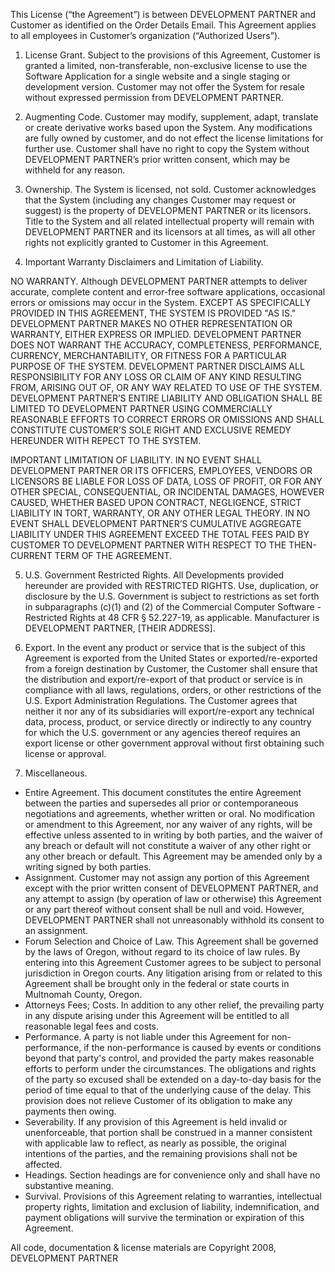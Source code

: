 This License (“the Agreement”) is between DEVELOPMENT PARTNER and Customer as identified on the Order Details Email.  This Agreement applies to all employees in Customer’s organization (“Authorized Users”).

1.    License Grant.  Subject to the provisions of this Agreement, Customer is granted a limited, non-transferable, non-exclusive license to use the Software Application for a single website and a single staging or development version.  Customer may not offer the System for resale without expressed permission from DEVELOPMENT PARTNER.  

2.    Augmenting Code. Customer may modify, supplement, adapt, translate or create derivative works based upon the System. Any modifications are fully owned by customer, and do not effect the license limitations for further use. Customer shall have no right to copy the System without DEVELOPMENT PARTNER’s prior written consent, which may be withheld for any reason.  

3.    Ownership.  The System is licensed, not sold.  Customer acknowledges that the System (including any changes Customer may request or suggest) is the property of DEVELOPMENT PARTNER or its licensors.  Title to the System and all related intellectual property will remain with DEVELOPMENT PARTNER and its licensors at all times, as will all other rights not explicitly granted to Customer in this Agreement.  

4.    Important Warranty Disclaimers and Limitation of Liability.  

  NO WARRANTY.  Although DEVELOPMENT PARTNER attempts to deliver accurate, complete content and error-free software applications, occasional errors or omissions may occur in the System.  EXCEPT AS SPECIFICALLY PROVIDED IN THIS AGREEMENT, THE SYSTEM IS PROVIDED "AS IS."  DEVELOPMENT PARTNER MAKES NO OTHER REPRESENTATION OR WARRANTY, EITHER EXPRESS OR IMPLIED.  DEVELOPMENT PARTNER DOES NOT WARRANT THE ACCURACY, COMPLETENESS, PERFORMANCE, CURRENCY, MERCHANTABILITY, OR FITNESS FOR A PARTICULAR PURPOSE OF THE SYSTEM.  DEVELOPMENT PARTNER DISCLAIMS ALL RESPONSIBILITY FOR ANY LOSS OR CLAIM OF ANY KIND RESULTING FROM, ARISING OUT OF, OR ANY WAY RELATED TO USE OF THE SYSTEM.  DEVELOPMENT PARTNER’S ENTIRE LIABILITY AND OBLIGATION SHALL BE LIMITED TO DEVELOPMENT PARTNER USING COMMERCIALLY REASONABLE EFFORTS TO CORRECT ERRORS OR OMISSIONS AND SHALL CONSTITUTE CUSTOMER’S SOLE RIGHT AND EXCLUSIVE REMEDY HEREUNDER WITH REPECT TO THE SYSTEM. 
  
  IMPORTANT LIMITATION OF LIABILITY.  IN NO EVENT SHALL DEVELOPMENT PARTNER OR ITS OFFICERS, EMPLOYEES, VENDORS OR LICENSORS BE LIABLE FOR LOSS OF DATA, LOSS OF PROFIT, OR FOR ANY OTHER SPECIAL, CONSEQUENTIAL, OR INCIDENTAL DAMAGES, HOWEVER CAUSED, WHETHER BASED UPON CONTRACT, NEGLIGENCE, STRICT LIABILITY IN TORT, WARRANTY, OR ANY OTHER LEGAL THEORY.  IN NO EVENT SHALL DEVELOPMENT PARTNER’S CUMULATIVE AGGREGATE LIABILITY UNDER THIS AGREEMENT EXCEED THE TOTAL FEES PAID BY CUSTOMER TO DEVELOPMENT PARTNER WITH RESPECT TO THE THEN-CURRENT TERM OF THE AGREEMENT.


5.    U.S. Government Restricted Rights.  All Developments provided hereunder are provided with RESTRICTED RIGHTS.  Use, duplication, or disclosure by the U.S. Government is subject to restrictions as set forth in subparagraphs (c)(1) and (2) of the Commercial Computer Software - Restricted Rights at 48 CFR § 52.227-19, as applicable.  Manufacturer is DEVELOPMENT PARTNER, [THEIR ADDRESS].

6.    Export.  In the event any product or service that is the subject of this Agreement is exported from the United States or exported/re-exported from a foreign destination by Customer, the Customer shall ensure that the distribution and export/re-export of that product or service is in compliance with all laws, regulations, orders, or other restrictions of the U.S. Export Administration Regulations.  The Customer agrees that neither it nor any of its subsidiaries will export/re-export any technical data, process, product, or service directly or indirectly to any country for which the U.S. government or any agencies thereof requires an export license or other government approval without first obtaining such license or approval.

7.    Miscellaneous.  

* Entire Agreement.  This document constitutes the entire Agreement between the parties and supersedes all prior or contemporaneous negotiations and agreements, whether written or oral.  No modification or amendment to this Agreement, nor any waiver of any rights, will be effective unless assented to in writing by both parties, and the waiver of any breach or default will not constitute a waiver of any other right or any other breach or default.  This Agreement may be amended only by a writing signed by both parties.
* Assignment. Customer may not assign any portion of this Agreement except with the prior written consent of DEVELOPMENT PARTNER, and any attempt to assign (by operation of law or otherwise) this Agreement or any part thereof without consent shall be null and void.  However, DEVELOPMENT PARTNER shall not unreasonably withhold its consent to an assignment.
* Forum Selection and Choice of Law.  This Agreement shall be governed by the laws of Oregon, without regard to its choice of law rules.  By entering into this Agreement Customer agrees to be subject to personal jurisdiction in Oregon courts.  Any litigation arising from or related to this Agreement shall be brought only in the federal or state courts in Multnomah County, Oregon. 
* Attorneys Fees; Costs.  In addition to any other relief, the prevailing party in any dispute arising under this Agreement will be entitled to all reasonable legal fees and costs.
* Performance. A party is not liable under this Agreement for non-performance, if the non-performance is caused by events or conditions beyond that party's control, and provided the party makes reasonable efforts to perform under the circumstances.  The obligations and rights of the party so excused shall be extended on a day-to-day basis for the period of time equal to that of the underlying cause of the delay. This provision does not relieve Customer of its obligation to make any payments then owing.
* Severability. If any provision of this Agreement is held invalid or unenforceable, that portion shall be construed in a manner consistent with applicable law to reflect, as nearly as possible, the original intentions of the parties, and the remaining provisions shall not be affected. 
* Headings. Section headings are for convenience only and shall have no substantive meaning. 
* Survival.  Provisions of this Agreement relating to warranties, intellectual property rights, limitation and exclusion of liability, indemnification, and payment obligations will survive the termination or expiration of this Agreement.

All code, documentation & license materials are Copyright 2008, DEVELOPMENT PARTNER

